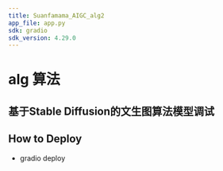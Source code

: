 ```yaml
---
title: Suanfamama_AIGC_alg2
app_file: app.py
sdk: gradio
sdk_version: 4.29.0
---
```


# alg 算法
## 基于Stable Diffusion的文生图算法模型调试
## How to Deploy
* gradio deploy